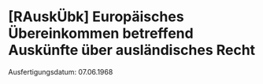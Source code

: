 # [RAuskÜbk] Europäisches Übereinkommen betreffend Auskünfte über ausländisches Recht

Ausfertigungsdatum: 07.06.1968

 